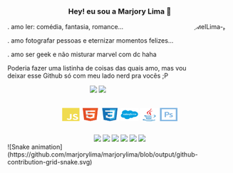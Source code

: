 ### <div align = "center">Hey! eu sou a Marjory Lima 👋</div>
<div align = "right">
<img align="right" alt="MelLima-pic" height="150" style="border-radius:50px;" src="https://user-images.githubusercontent.com/117916420/215355695-cb65fa12-39bc-4bf4-925d-7de836304d44.gif">
</div>
<div align = "left">
  <p>. amo ler: comédia, fantasia, romance... </p>
  <p>. amo fotografar pessoas e eternizar momentos felizes... </p>
  <p>. amo ser geek e não misturar marvel com dc haha </p>
  <p> Poderia fazer uma listinha de coisas das quais amo, mas vou deixar esse Github só com meu lado nerd pra vocês ;P </P>
</div>

<!--
**marjorylima/marjorylima** is a ✨ _special_ ✨ repository because its `README.md` (this file) appears on your GitHub profile.

Here are some ideas to get you started:

- 🔭 I’m currently working on ...
- 🌱 I’m currently learning ...
- 👯 I’m looking to collaborate on ...
- 🤔 I’m looking for help with ...
- 💬 Ask me about ...
- 📫 How to reach me: ...
- 😄 Pronouns: ...
- ⚡ Fun fact: ...
-->
<!--
<div>
![Anurag's GitHub stats](https://github-readme-stats.vercel.app/api?username=marjorylima&show_icons=true&theme=transparent)
</div>


<div>
  <a href="https://github.com/marjorylima">
  <img height="180em"   align="center" src="https://github-readme-stats.vercel.app/api?username=marjorylima&show_icons=true&theme=react&include_all_commits=true&count_private=true"/>
  <img height="180em"  align="center" src="https://github-readme-stats.vercel.app/api/top-langs/?username=marjorylima&layout=compact&langs_count=7&theme=react" />

  <img align="center" width="148" height="180" src="https://media1.tenor.com/images/68e8337fb4eb7e40645d832c64762a8b/tenor.gif?itemid=19443613">
</div>
-->


<div>
<p align = "center">
  <img src = "https://github-readme-stats.vercel.app/api?username=marjorylima&show_icons=true&theme=dracula&line_height=27">
  <img src = "https://github-readme-stats.vercel.app/api/top-langs/?username=marjorylima&hide=css,html&theme=dracula">
  
  <!--<img src = "https://github-readme-stats.vercel.app/api/top-langs/?username=marjorylima&layout=compact">
  <img src = "https://github-readme-stats.vercel.app/api/pin/?username=marjorylima&repo=github-readme-stats">-->
</p>
  
</div>



<div style="display: inline_block" align="center"><br>
  <img align="center" alt="MelLima-Js" height="30" width="40" src="https://raw.githubusercontent.com/devicons/devicon/master/icons/javascript/javascript-plain.svg">
  <!-- -->
  <img align="center" alt="MelLima-HTML" height="30" width="40" src="https://raw.githubusercontent.com/devicons/devicon/master/icons/html5/html5-original.svg">
  <img align="center" alt="MelLima-CSS" height="30" width="40" src="https://raw.githubusercontent.com/devicons/devicon/master/icons/css3/css3-original.svg">
  <img align="center" alt="MelLima-Salesforce" height="30" width="40" src="https://raw.githubusercontent.com/devicons/devicon/1119b9f84c0290e0f0b38982099a2bd027a48bf1/icons/salesforce/salesforce-original.svg">
  <img align="center" alt="MelLima-Java" height="30" width="40" src="https://raw.githubusercontent.com/devicons/devicon/1119b9f84c0290e0f0b38982099a2bd027a48bf1/icons/java/java-original.svg">
  <img align="center" alt="MelLima-Ps" height="30" width="40" src="https://raw.githubusercontent.com/devicons/devicon/1119b9f84c0290e0f0b38982099a2bd027a48bf1/icons/photoshop/photoshop-line.svg">
  <!--
  <img align="center" alt="MelLima-React" height="30" width="40" src="https://cdn.jsdelivr.net/gh/devicons/devicon@v2.15.1/devicon.min.css">
  -->

  
  
</div>

##

<div align="center"> 
  <a href="https://www.youtube.com/channel/UCML9jFodlofH625tQ3U-J4g" target="_blank"><img src="https://img.shields.io/badge/YouTube-FF0000?style=for-the-badge&logo=youtube&logoColor=white" target="_blank"></a>
  <a href="https://instagram.com/marjoryalima" target="_blank"><img src="https://img.shields.io/badge/-Instagram-%23E4405F?style=for-the-badge&logo=instagram&logoColor=white" target="_blank"></a>
 	<a href="https://twitter.com/LimMarjory" target="_blank"><img src="https://img.shields.io/badge/Twitch-9146FF?style=for-the-badge&logo=twitch&logoColor=white" target="_blank"></a>
 <a href="https://api.whatsapp.com/send?phone=5531975020841&text=" target="_blank"><img src="https://img.shields.io/badge/WhatsApp-25D366?style=for-the-badge&logo=whatsapp&logoColor=white" target="_blank"></a> 
  <a href = "mailto:marjory.lim@gmail.com"><img src="https://img.shields.io/badge/-Gmail-%23333?style=for-the-badge&logo=gmail&logoColor=white" target="_blank"></a>
  <a href="https://www.linkedin.com/in/marjory-lima-devsalesforce" target="_blank"><img src="https://img.shields.io/badge/-LinkedIn-%230077B5?style=for-the-badge&logo=linkedin&logoColor=white" target="_blank"></a> 
  </div>
  
  <div>
    ![Snake animation](https://github.com/marjorylima/marjorylima/blob/output/github-contribution-grid-snake.svg)
  </div>
 
<!--
  [![readme](https://github-readme-stats.vercel.app/api/pin/?username=marjorylima&repo=marjorylima&theme=dracula)](https://github.com/marjorylima/marjorylima)
  -->
